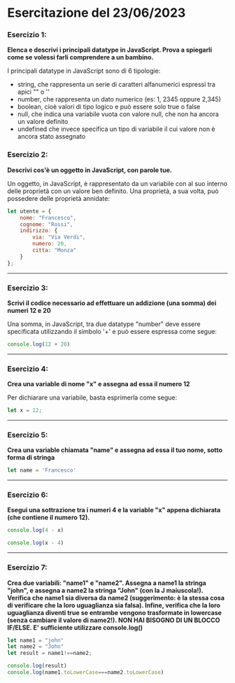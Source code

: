 # Esercitazione del 23/06/2023

### **Esercizio 1:**
**Elenca e descrivi i principali datatype in JavaScript. Prova a spiegarli come se volessi farli comprendere a un bambino.**

I principali datatype in JavaScript sono di 6 tipologie:
* string, che rappresenta un serie di caratteri alfanumerici espressi tra apici "" o ''
* number, che rappresenta un dato numerico (es: 1, 2345 oppure 2,345)
* boolean, cioè valori di tipo logico e può essere solo true o false
* null, che indica una variabile vuota con valore null, che non ha ancora un valore definito
* undefined che invece specifica un tipo di variabile il cui valore non è ancora stato assegnato

### **Esercizio 2:**
**Descrivi cos'è un oggetto in JavaScript, con parole tue.**

Un oggetto, in JavaScript, è rappresentato da un variabile con al suo interno delle proprietà con un valore ben definito. Una proprietà, a sua volta, può possedere delle proprietà annidate:

```JavaScript
let utente = {
	nome: "Francesco",
	cognome: "Rossi",
	indirizzo: {
		via: "Via Verdi",
		numero: 20,
		citta: "Monza"
	}
};
```
***
### **Esercizio 3:**
**Scrivi il codice necessario ad effettuare un addizione (una somma) dei numeri 12 e 20**

Una somma, in JavaScript, tra due datatype "number" deve essere specificata utilizzando il simbolo '+' e può essere espressa come segue:

```JavaScript
console.log(12 + 20)
```
***

### **Esercizio 4:**
**Crea una variable di nome "x" e assegna ad essa il numero 12**

Per dichiarare una variabile, basta esprimerla come segue:

```JavaScript
let x = 12;
```
***

### **Esercizio 5:**
**Crea una variable chiamata "name" e assegna ad essa il tuo nome, sotto forma di stringa**

```JavaScript
let name = 'Francesco'
```
***

### **Esercizio 6:**
**Esegui una sottrazione tra i numeri 4 e la variable "x" appena dichiarata (che contiene il numero 12).**

```JavaScript
console.log(4 - x)

console.log(x - 4)
```
***

### **Esercizio 7:**
**Crea due variabili: "name1" e "name2". Assegna a name1 la stringa "john", e assegna a name2 la stringa "John" (con la J maiuscola!).
 Verifica che name1 sia diversa da name2 (suggerimento: è la stessa cosa di verificare che la loro uguaglianza sia falsa).
 Infine, verifica che la loro uguaglianza diventi true se entrambe vengono trasformate in lowercase (senza cambiare il valore di name2!).
 NON HAI BISOGNO DI UN BLOCCO IF/ELSE. E' sufficiente utilizzare console.log()**

```JavaScript
let name1 = "john"
let name2 = "John"
let result = name1!==name2;

console.log(result)
console.log(name1.toLowerCase===name2.toLowerCase)
```